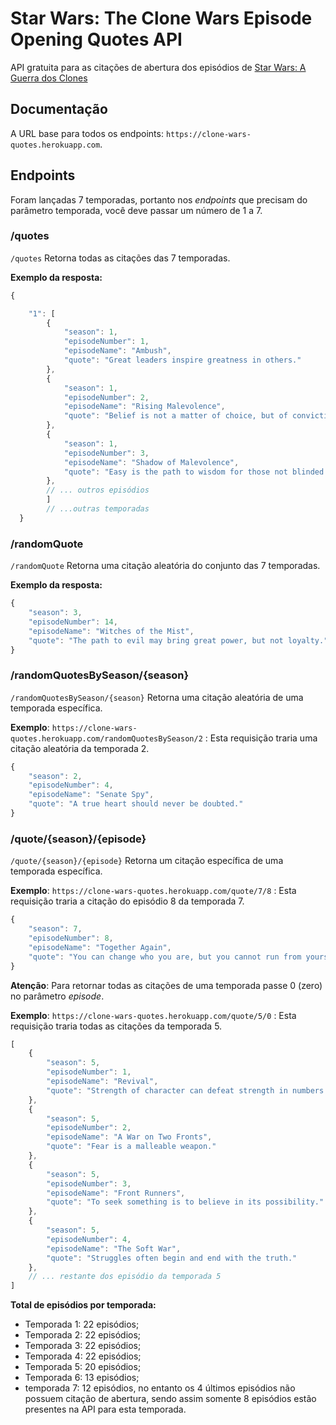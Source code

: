 # Star Wars: The Clone Wars Episode Opening Quotes API
API gratuita para as citações de abertura dos episódios de [Star Wars: A Guerra dos Clones](https://g.co/kgs/7266TV)

## Documentação

A URL base para todos os endpoints: ```https://clone-wars-quotes.herokuapp.com```.

## Endpoints

Foram lançadas 7 temporadas, portanto nos *endpoints* que precisam do parâmetro temporada, você deve passar um número de 1 a 7.

### /quotes


```/quotes``` Retorna todas as citações das 7 temporadas.

**Exemplo da resposta:**
```javascript
{

    "1": [
        {
            "season": 1,
            "episodeNumber": 1,
            "episodeName": "Ambush",
            "quote": "Great leaders inspire greatness in others."
        },
        {
            "season": 1,
            "episodeNumber": 2,
            "episodeName": "Rising Malevolence",
            "quote": "Belief is not a matter of choice, but of conviction."
        },
        {
            "season": 1,
            "episodeNumber": 3,
            "episodeName": "Shadow of Malevolence",
            "quote": "Easy is the path to wisdom for those not blinded by ego."
        },
        // ... outros episódios
        ]
        // ...outras temporadas
  }
```

### /randomQuote


```/randomQuote``` Retorna uma citação aleatória do conjunto das 7 temporadas.

**Exemplo da resposta:**
```javascript
{
    "season": 3,
    "episodeNumber": 14,
    "episodeName": "Witches of the Mist",
    "quote": "The path to evil may bring great power, but not loyalty."
}
```

### /randomQuotesBySeason/{season}

```/randomQuotesBySeason/{season}``` Retorna uma citação aleatória de uma temporada específica.

**Exemplo**: ```https://clone-wars-quotes.herokuapp.com/randomQuotesBySeason/2``` : Esta requisição traria uma citação aleatória da temporada 2.

```javascript
{
    "season": 2,
    "episodeNumber": 4,
    "episodeName": "Senate Spy",
    "quote": "A true heart should never be doubted."
}
```

### /quote/{season}/{episode}

```/quote/{season}/{episode}``` Retorna um citação específica de uma temporada específica.

**Exemplo**: ```https://clone-wars-quotes.herokuapp.com/quote/7/8``` : Esta requisição traria a citação do episódio 8 da temporada 7.

```javascript
{
    "season": 7,
    "episodeNumber": 8,
    "episodeName": "Together Again",
    "quote": "You can change who you are, but you cannot run from yourself."
}
```

**Atenção**: Para retornar todas as citações de uma temporada passe 0 (zero) no parâmetro *episode*.

**Exemplo**: ```https://clone-wars-quotes.herokuapp.com/quote/5/0``` : Esta requisição traria todas as citações da temporada 5.

```javascript
[
    {
        "season": 5,
        "episodeNumber": 1,
        "episodeName": "Revival",
        "quote": "Strength of character can defeat strength in numbers."
    },
    {
        "season": 5,
        "episodeNumber": 2,
        "episodeName": "A War on Two Fronts",
        "quote": "Fear is a malleable weapon."
    },
    {
        "season": 5,
        "episodeNumber": 3,
        "episodeName": "Front Runners",
        "quote": "To seek something is to believe in its possibility."
    },
    {
        "season": 5,
        "episodeNumber": 4,
        "episodeName": "The Soft War",
        "quote": "Struggles often begin and end with the truth."
    },
    // ... restante dos episódio da temporada 5
]
```


**Total de episódios por temporada:**

* Temporada 1: 22 episódios;
* Temporada 2: 22 episódios;
* Temporada 3: 22 episódios;
* Temporada 4: 22 episódios;
* Temporada 5: 20 episódios;
* Temporada 6: 13 episódios;
* temporada 7: 12 episódios, no entanto os 4 últimos episódios não possuem citação de abertura, sendo assim somente 8 episódios estão presentes na API para esta temporada.


